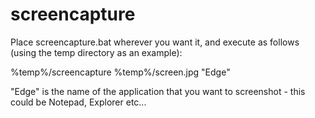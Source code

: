 # screencapture

Place screencapture.bat wherever you want it, and execute as follows (using the temp directory as an example):

%temp%/screencapture %temp%/screen.jpg "Edge"

"Edge" is the name of the application that you want to screenshot - this could be Notepad, Explorer etc...
